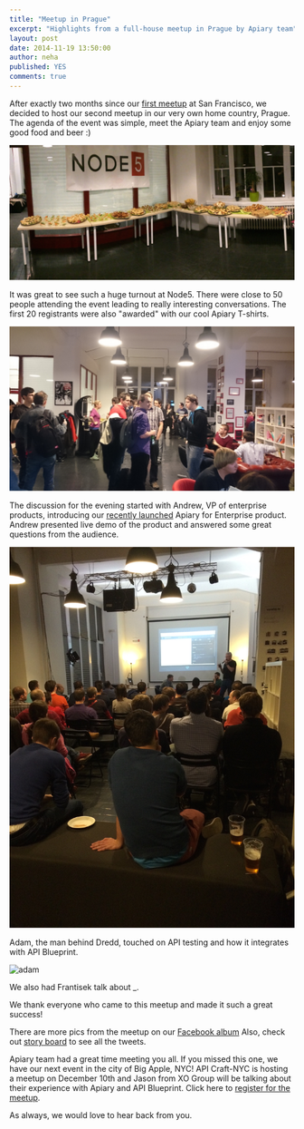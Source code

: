 ```yaml
---
title: "Meetup in Prague"
excerpt: "Highlights from a full-house meetup in Prague by Apiary team"
layout: post
date: 2014-11-19 13:50:00
author: neha
published: YES
comments: true
---
```


After exactly two months since our [first meetup](http://blog.apiary.io/2014/09/19/Apiary-Meetup) at San Francisco, we decided to host our second meetup in our very own home country, Prague. The agenda of the event was simple, meet the Apiary team and enjoy some good food and beer :)

![food](/images/2014-11-19-Prague-Meetup/food.jpg)

It was great to see such a huge turnout at Node5. There were close to 50 people attending the event leading to really interesting conversations. The first 20 registrants were also "awarded" with our cool Apiary T-shirts.

![people](/images/2014-11-19-Prague-Meetup/people.jpg)

The discussion for the evening started with Andrew, VP of enterprise products, introducing our [recently launched](http://blog.apiary.io/2014/10/22/Enterprise-Release/) Apiary for Enterprise product. Andrew presented live demo of the product and answered some great questions from the audience. 

![andrew](/images/2014-11-19-Prague-Meetup/andrew.jpg)

Adam, the man behind Dredd, touched on API testing and how it integrates with API Blueprint. 

![adam](/images/2014-11-19-Prague-Meetup/adam.jpg)

We also had Frantisek talk about _.

We thank everyone who came to this meetup and made it such a great success!

There are more pics from the meetup on our [Facebook album]() Also, check out [story board](https://storify.com/user4154/apiary-meetup) to see all the tweets. 

Apiary team had a great time meeting you all. If you missed this one, we have our next event in the city of Big Apple, NYC! API Craft-NYC is hosting a meetup on December 10th and Jason from XO Group will be talking about their experience with Apiary and API Blueprint. Click here to [register for the meetup](http://www.meetup.com/API-Craft-NYC/events/218687910/). 

As always, we would love to hear back from you. 